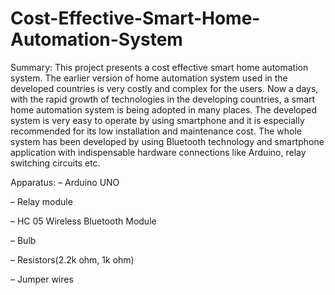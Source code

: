 # Cost-Effective-Smart-Home-Automation-System


Summary: This project presents a cost effective smart home automation system. The earlier version of home automation system used in the developed countries is very costly and complex for the users. Now a days, with the rapid growth of technologies in the developing countries, a smart home automation system is being adopted in many places. The developed system is very easy to operate by using smartphone and it is especially recommended for its low installation and maintenance cost. The whole system has been developed by using Bluetooth technology and smartphone application with indispensable hardware connections like Arduino, relay switching circuits etc.

Apparatus: 
– Arduino UNO

– Relay module

– HC 05 Wireless Bluetooth Module

– Bulb

– Resistors(2.2k ohm, 1k ohm)

– Jumper wires

